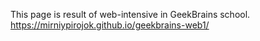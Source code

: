 This page is result of web-intensive in GeekBrains school.
https://mirniypirojok.github.io/geekbrains-web1/
